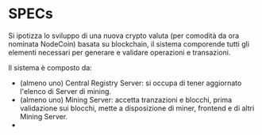 # SPECs

Si ipotizza lo sviluppo di una nuova crypto valuta (per comodità da ora nominata NodeCoin) basata su blockchain, il sistema comporende tutti gli elementi necessari per generare e validare operazioni e transazioni.

Il sistema è composto da:

- (almeno uno) Central Registry Server: si occupa di tener aggiornato l'elenco di Server di mining.
- (almeno uno) Mining Server: accetta tranzazioni e blocchi, prima validazione sui blocchi, mette a disposizione di miner, frontend e di altri Mining Server.
- 
